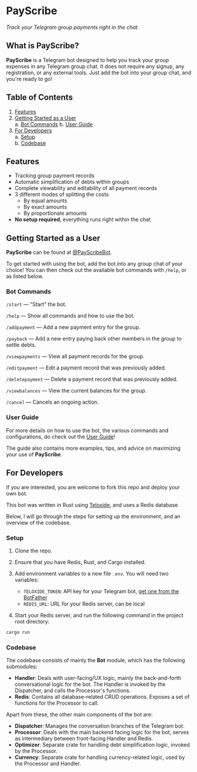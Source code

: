 # PayScribe

_Track your Telegram group payments right in the chat._

## What is PayScribe?

**PayScribe** is a Telegram bot designed to help you track your group expenses in any Telegram group chat. It does not require any signup, any registration, or any external tools. Just add the bot into your group chat, and you're ready to go!

## Table of Contents

1. [Features](#features)
2. [Getting Started as a User](#getting-started-as-a-user)\
   a. [Bot Commands](#bot-commands)
   b. [User Guide](#user-guide)
3. [For Developers](#for-developers)\
   a. [Setup](#setup)\
   b. [Codebase](#codebase)

## Features

- Tracking group payment records
- Automatic simplification of debts within groups
- Complete viewability and editability of all payment records
- 3 different modes of splitting the costs
  - By equal amounts
  - By exact amounts
  - By proportionate amounts
- **No setup required**, everything runs right within the chat

## Getting Started as a User

**PayScribe** can be found at [@PayScribeBot](https://t.me/PayScribeBot).

To get started with using the bot, add the bot into any group chat of your choice! You can then check out the available bot commands with `/help`, or as listed below.

### Bot Commands

`/start` — "Start" the bot.

`/help` — Show all commands and how to use the bot.

`/addpayment` — Add a new payment entry for the group.

`/payback` — Add a new entry paying back other members in the group to settle debts.

`/viewpayments` — View all payment records for the group.

`/editpayment` — Edit a payment record that was previously added.

`/deletepayment` — Delete a payment record that was previously added.

`/viewbalances` — View the current balances for the group.

`/cancel` — Cancels an ongoing action.

### User Guide

For more details on how to use the bot, the various commands and configurations, do check out the [User Guide]()!

The guide also contains more examples, tips, and advice on maximizing your use of **PayScribe**.

## For Developers

If you are interested, you are welcome to fork this repo and deploy your own bot.

This bot was written in Rust using [Teloxide](https://github.com/teloxide/teloxide), and uses a Redis database.

Below, I will go through the steps for setting up the environment, and an overview of the codebase.

### Setup

1. Clone the repo.

2. Ensure that you have Redis, Rust, and Cargo installed.

3. Add environment variables to a new file `.env`. You will need two variables:

   - `TELOXIDE_TOKEN`: API key for your Telegram bot, [get one from the BotFather](https://core.telegram.org/bots/tutorial)
   - `REDIS_URL`: URL for your Redis server, can be local

4. Start your Redis server, and run the following command in the project root directory:

```bash
cargo run
```

### Codebase

The codebase consists of mainly the **Bot** module, which has the following submodules:

- **Handler**: Deals with user-facing/UX logic, mainly the back-and-forth conversational logic for the bot. The Handler is invoked by the Dispatcher, and calls the Processor's functions.
- **Redis**: Contains all database-related CRUD operations. Exposes a set of functions for the Processor to call.

Apart from these, the other main components of the bot are:

- **Dispatcher**: Manages the conversation branches of the Telegram bot.
- **Processor**: Deals with the main backend facing logic for the bot, serves as intermediary between front-facing Handler and Redis.
- **Optimizer**: Separate crate for handling debt simplification logic, invoked by the Processor.
- **Currency**: Separate crate for handling currency-related logic, used by the Processor and Handler.
